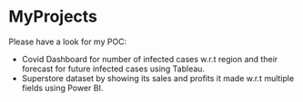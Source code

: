 # MyProjects
Please have a look for my POC: 
- Covid Dashboard for number of infected cases w.r.t region and their forecast for future infected cases using Tableau.
- Superstore dataset by showing its sales and profits it made w.r.t multiple fields using Power BI.
